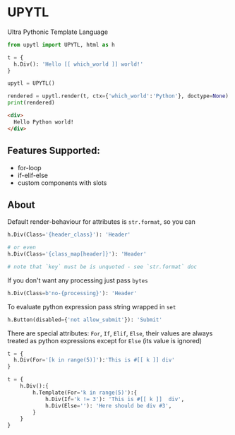 # UPYTL
Ultra Pythonic Template Language

```python
from upytl import UPYTL, html as h

t = {
  h.Div(): 'Hello [[ which_world ]] world!'
}

upytl = UPYTL()

rendered = upytl.render(t, ctx={'which_world':'Python'}, doctype=None)
print(rendered)
```

```html
<div>
  Hello Python world!
</div>
```

## Features Supported:

- for-loop
- if-elif-else
- custom components with slots

## About
Default render-behaviour for attributes is `str.format`, so you can
```python
h.Div(Class='{header_class}'): 'Header'

# or even
h.Div(Class='{class_map[header]}'): 'Header'

# note that `key` must be is unquoted - see `str.format` doc

```
If you don't want any processing just pass `bytes`

```python
h.Div(Class=b'no-{processing}'): 'Header'
```

To evaluate python expression pass string wrapped in `set` 

```python
h.Button(disabled={'not allow_submit'}): 'Submit'
```

There are special attributes: `For`, `If`, `Elif`, `Else`, their values are always treated as python expressions except for `Else` (its value is ignored) 
```python
t = {
  h.Div(For='[k in range(5)]'):'This is #[[ k ]] div'
}

```
```python
t = {
    h.Div():{
        h.Template(For='k in range(5)'):{
            h.Div(If='k != 3'): 'This is #[[ k ]]  div',
            h.Div(Else=''): 'Here should be div #3',
        }
    }
}

```













